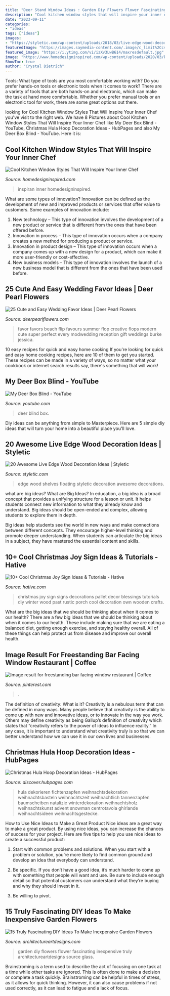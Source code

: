```yaml
---
title: "Deer Stand Window Ideas : Garden Diy Flowers Flower Fascinating Inexpensive Truly Architectureartdesigns Source Glass"
description: "Cool kitchen window styles that will inspire your inner chef"
date: "2023-09-11"
categories:
- "ideas"
tags: ["ideas"]
images:
- "https://styletic.com/wp-content/uploads/2018/03/live-edge-wood-decorations/15-live-edge-wood-decoration-ideas.jpg"
featuredImage: "https://images.saymedia-content.com/.image/c_limit%2Ccs_srgb%2Cfl_progressive%2Cq_auto:good%2Cw_700/MTgwNjE4NDY0MDkxMDU1MTky/christmas-hula-hoop-decoration-ideas.jpg"
featured_image: "https://i.ytimg.com/vi/izXv3LwB614/maxresdefault.jpg"
image: "https://www.homedesigninspired.com/wp-content/uploads/2020/03/kitchen-window-style-8.jpg"
ShowToc: true
author: "Crystal Dietrich"
---
```



Tools: What type of tools are you most comfortable working with?
Do you prefer hands-on tools or electronic tools when it comes to work? There are a variety of tools that are both hands-on and electronic, which can make the task at hand more comfortable. Whether you prefer manual tools or an electronic tool for work, there are some great options out there.

	

		
looking for Cool Kitchen Window Styles That Will Inspire Your Inner Chef you've visit to the right web. We have 8 Pictures about Cool Kitchen Window Styles That Will Inspire Your Inner Chef like My Deer Box Blind - YouTube, Christmas Hula Hoop Decoration Ideas - HubPages and also My Deer Box Blind - YouTube. Here it is:
		
    
## Cool Kitchen Window Styles That Will Inspire Your Inner Chef

<img loading=lazy src="https://www.homedesigninspired.com/wp-content/uploads/2020/03/kitchen-window-style-8.jpg" onerror="this.onerror=null;this.src='https://tse4.mm.bing.net/th?id=OIP.ZcbPF0tzQKjDZwTH9eBAvwHaNh&amp;pid=15.1';" alt="Cool Kitchen Window Styles That Will Inspire Your Inner Chef">

_Source: homedesigninspired.com_

>inspiran inner homedesigninspired. 

	

What are some types of innovation?
Innovation can be defined as the development of new and improved products or services that offer value to customers. Some examples of innovation include: 
1. New technology – This type of innovation involves the development of a new product or service that is different from the ones that have been offered before.
2. Innovation in process – This type of innovation occurs when a company creates a new method for producing a product or service.
3. Innovation in product design – This type of innovation occurs when a company comes up with a new design for a product, which can make it more user-friendly or cost-effective.
4. New business models – This type of innovation involves the launch of a new business model that is different from the ones that have been used before.

    
## 25 Cute And Easy Wedding Favor Ideas | Deer Pearl Flowers

<img loading=lazy src="http://www.deerpearlflowers.com/wp-content/uploads/2015/05/Flip-flop-wedding-favor-perfect-for-a-beach-reception-682x1024.jpg" onerror="this.onerror=null;this.src='https://tse3.mm.bing.net/th?id=OIP.c6ttqp0XLgmUiqFq5cCvugHaLH&amp;pid=15.1';" alt="25 Cute and Easy Wedding Favor Ideas | Deer Pearl Flowers">

_Source: deerpearlflowers.com_

>favor favors beach flip favours summer flop creative flops modern cute super perfect every modwedding reception gift weddings burke jessica. 

	

10 easy recipes for quick and easy home cooking
If you're looking for quick and easy home cooking recipes, here are 10 of them to get you started. These recipes can be made in a variety of ways, so no matter what your cookbook or internet search results say, there's something that will work!

    
## My Deer Box Blind - YouTube

<img loading=lazy src="https://i.ytimg.com/vi/izXv3LwB614/maxresdefault.jpg" onerror="this.onerror=null;this.src='https://tse4.mm.bing.net/th?id=OIP.Ns_ddDyzhogxMPwGvkRhuQHaEK&amp;pid=15.1';" alt="My Deer Box Blind - YouTube">

_Source: youtube.com_

>deer blind box. 

	

Diy ideas can be anything from simple to Masterpiece. Here are 5 simple diy ideas that will turn your home into a beautiful place you'll love.

    
## 20 Awesome Live Edge Wood Decoration Ideas | Styletic

<img loading=lazy src="https://styletic.com/wp-content/uploads/2018/03/live-edge-wood-decorations/15-live-edge-wood-decoration-ideas.jpg" onerror="this.onerror=null;this.src='https://tse4.mm.bing.net/th?id=OIP.MeEQNUig71hRc5P2Ktz3OgHaQ-&amp;pid=15.1';" alt="20 Awesome Live Edge Wood Decoration Ideas | Styletic">

_Source: styletic.com_

>edge wood shelves floating styletic decoration awesome decorations. 

	

what are big ideas?
What are Big Ideas?
In education, a big idea is a broad concept that provides a unifying structure for a lesson or unit. It helps students connect new information to what they already know and understand. Big ideas should be open-ended and complex, allowing students to explore them in depth.

Big ideas help students see the world in new ways and make connections between different concepts. They encourage higher-level thinking and promote deeper understanding. When students can articulate the big ideas in a subject, they have mastered the essential content and skills.

    
## 10+ Cool Christmas Joy Sign Ideas &amp; Tutorials - Hative

<img loading=lazy src="https://hative.com/wp-content/uploads/2014/09/christmas-joy-sign/10-christmas-joy-sign-ideas-and-tutorials.jpg" onerror="this.onerror=null;this.src='https://tse4.mm.bing.net/th?id=OIP.l2F_ERFExURqzRMtj-SSXQHaJ4&amp;pid=15.1';" alt="10+ Cool Christmas Joy Sign Ideas &amp; Tutorials - Hative">

_Source: hative.com_

>christmas joy sign signs decorations pallet decor blessings tutorials diy winter wood past rustic porch cool decoration own wooden crafts. 

	

What are the big ideas that we should be thinking about when it comes to our health?
There are a few big ideas that we should be thinking about when it comes to our health. These include making sure that we are eating a balanced diet, getting enough exercise, and staying healthy overall. All of these things can help protect us from disease and improve our overall health.

    
## Image Result For Freestanding Bar Facing Window Restaurant | Coffee

<img loading=lazy src="https://i.pinimg.com/736x/e5/0f/02/e50f02dabfe4bdb374d0b7e252ca87f0.jpg" onerror="this.onerror=null;this.src='https://tse3.mm.bing.net/th?id=OIP.q7fMbw1R4hXJtKpmU_OksQDYEg&amp;pid=15.1';" alt="Image result for freestanding bar facing window restaurant | Coffee">

_Source: pinterest.com_

>. 

	

The definition of creativity: What is it?
Creativity is a nebulous term that can be defined in many ways. Many people believe that creativity is the ability to come up with new and innovative ideas, or to innovate in the way you work. Others may define creativity as being Gallup’s definition of creativity which states that “creativity refers to the power of ideas to influence reality.” In any case, it is important to understand what creativity truly is so that we can better understand how we can use it in our own lives and businesses.

    
## Christmas Hula Hoop Decoration Ideas - HubPages

<img loading=lazy src="https://images.saymedia-content.com/.image/c_limit%2Ccs_srgb%2Cfl_progressive%2Cq_auto:good%2Cw_700/MTgwNjE4NDY0MDkxMDU1MTky/christmas-hula-hoop-decoration-ideas.jpg" onerror="this.onerror=null;this.src='https://tse1.mm.bing.net/th?id=OIP.xnh6bK6MWYNMBUQvaD6mAQHaNK&amp;pid=15.1';" alt="Christmas Hula Hoop Decoration Ideas - HubPages">

_Source: discover.hubpages.com_

>hula dekorieren fichtenzapfen weihnachtsdekoration weihnachtsbasteln weihnachtszeit weihnachtlich tannenzapfen baumscheiben natalizie winterdekoration weihnachtsholz weihnachtskunst advent snowman centrotavola ghirlande weihnachtsideen weihnachtsgestecke. 

	

How to Use Nice Ideas to Make a Great Product
Nice ideas are a great way to make a great product. By using nice ideas, you can increase the chances of success for your project. Here are five tips to help you use nice ideas to create a successful product:
1. Start with common problems and solutions. When you start with a problem or solution, you’re more likely to find common ground and develop an idea that everybody can understand.

2. Be specific. If you don’t have a good idea, it’s much harder to come up with something that people will want and use. Be sure to include enough detail so that potential customers can understand what they’re buying and why they should invest in it.

3. Be willing to pivot.

    
## 15 Truly Fascinating DIY Ideas To Make Inexpensive Garden Flowers

<img loading=lazy src="http://www.architectureartdesigns.com/wp-content/uploads/2016/02/12-42.jpg" onerror="this.onerror=null;this.src='https://tse2.mm.bing.net/th?id=OIP.iQ2--sk4Jd2GsVRIVQui1AHaJ4&amp;pid=15.1';" alt="15 Truly Fascinating DIY Ideas To Make Inexpensive Garden Flowers">

_Source: architectureartdesigns.com_

>garden diy flowers flower fascinating inexpensive truly architectureartdesigns source glass. 

	

Brainstroming is a term used to describe the act of focusing on one task at a time while other tasks are ignored. This is often done to make a decision or complete a task quickly. Brainstroming can be helpful in times of stress, as it allows for quick thinking. However, it can also cause problems if not used correctly, as it can lead to fatigue and a lack of focus.

